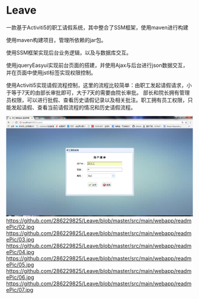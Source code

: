 # Leave
一款基于Activiti5的职工请假系统，其中整合了SSM框架，使用maven进行构建

使用maven构建项目，管理所依赖的jar包。

使用SSM框架实现后台业务逻辑，以及与数据库交互。

使用jqueryEasyui实现前台页面的搭建，并使用Ajax与后台进行json数据交互，并在页面中使用jstl标签实现权限控制。

使用Activiti5实现请假流程控制，这里的流程比较简单：由职工发起请假请求，小于等于7天的由部长审批即可，大于7天的需要由院长审批。
部长和院长拥有管理员权限，可以进行批假、查看历史请假记录以及相关批注。职工拥有员工权限，只能发起请假、查看当前请假流程的情况和历史请假流程。

![image](https://github.com/286229825/Leave/blob/master/src/main/webapp/readmePic/01.jpg)
https://github.com/286229825/Leave/blob/master/src/main/webapp/readmePic/02.jpg
https://github.com/286229825/Leave/blob/master/src/main/webapp/readmePic/03.jpg
https://github.com/286229825/Leave/blob/master/src/main/webapp/readmePic/04.jpg
https://github.com/286229825/Leave/blob/master/src/main/webapp/readmePic/05.jpg
https://github.com/286229825/Leave/blob/master/src/main/webapp/readmePic/06.jpg
https://github.com/286229825/Leave/blob/master/src/main/webapp/readmePic/07.jpg
